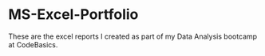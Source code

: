 # MS-Excel-Portfolio
These are the excel reports I created as part of my Data Analysis bootcamp at CodeBasics.
